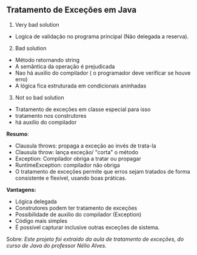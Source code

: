 ## Tratamento de Exceções em Java

1. Very bad solution
- Logica de validação no programa principal (Não delegada a reserva).

2. Bad solution
- Método retornando string
- A semântica da operação é prejudicada
- Nao há auxilio do compilador ( o programador deve verificar se houve erro)
- A lógica fica estruturada em condicionais aninhadas

3. Not so bad solution
- Tratamento de exceções em classe especial para isso
- tratamento nos construtores
- há auxilio do compilador

**Resumo**:
- Clausula throws: propaga a exceção ao invés de trata-la
- Clausula throw: lança exceção/ "corta" o método
- Exception: Compilador obriga a tratar ou propagar
- RuntimeException: compilador não obriga
- O tratamento de exceções permite que erros sejam tratados de forma consistente e flexível, usando boas práticas.

**Vantagens:**
- Lógica delegada
- Construtores podem ter tratamento de exceções
- Possibilidade de auxilio do compilador (Exception)
- Código mais simples
- É possível capturar inclusive outras exceções de sistema.

Sobre:
*Este projeto foi extraído da aula de tratamento de exceções,
do curso de Java do professor Nélio Alves.*

